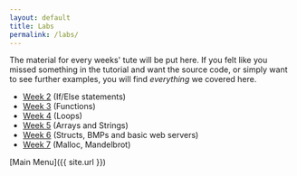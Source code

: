 ```yaml
---
layout: default
title: Labs
permalink: /labs/
---
```

The material for every weeks' tute will be put here. If you felt like you missed
something in the tutorial and want the source code, or simply want to see further
examples, you will find *everything* we covered here.

* [Week 2](week2) (If/Else statements)
* [Week 3](week3) (Functions)
* [Week 4](week4) (Loops)
* [Week 5](week5) (Arrays and Strings)
* [Week 6](week6) (Structs, BMPs and basic web servers)
* [Week 7](week7) (Malloc, Mandelbrot)

[Main Menu]({{ site.url }})
